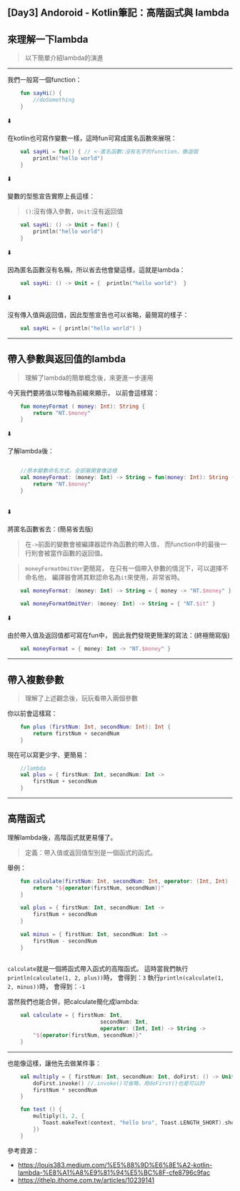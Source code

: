 ## [Day3] Andoroid - Kotlin筆記：高階函式與 lambda

來理解一下lambda
---


> 以下簡單介紹lambda的演進
---

我們一般寫一個function：
```kotlin
    fun sayHi() {
        //doSomething
    }
```

⬇️

在kotlin也可寫作變數一樣，這時fun可寫成匿名函數來展現：
```kotlin
    val sayHi = fun() { // <-匿名函數:沒有名字的function，像這個
        println("hello world")
    }
```

⬇️

變數的型態宣告實際上長這樣：
>`()`:沒有傳入參數，`Unit`:沒有返回值
```kotlin
    val sayHi: () -> Unit = fun() {
        println("hello world")
    }
```

⬇️

因為匿名函數沒有名稱，所以省去他會變這樣，這就是lambda：
```kotlin
    val sayHi: () -> Unit = {  println("hello world")  }
```

⬇️

沒有傳入值與返回值，因此型態宣告也可以省略，最簡寫的樣子：
```kotlin
    val sayHi = { println("hello world") }
```

---

## 帶入參數與返回值的lambda
> 理解了lambda的簡單概念後，來更進一步運用

今天我們要將值以幣種為前綴來顯示，
以前會這樣寫：
```kotlin
    fun moneyFormat ( money: Int): String {
        return "NT.$money"
    }
```

⬇️

了解lambda後：
```kotlin

    //原本變數命名方式，全部展開會像這樣
    val moneyFormat: (money: Int) -> String = fun(money: Int): String { 
        return "NT.$money"
    }
    
```

⬇️

將匿名函數省去：(簡易省去版)

>在`->`前面的變數會被編譯器認作為函數的帶入值，
>而function中的最後一行則會被當作函數的返回值。

>`moneyFormatOmitVer`更簡寫，
>在只有一個帶入參數的情況下，可以選擇不命名他，
>編譯器會將其默認命名為`it`來使用，非常省時。

```kotlin
    val moneyFormat: (money: Int) -> String = { money -> "NT.$money" }
    
    val moneyFormatOmitVer: (money: Int) -> String = { "NT.$it" }
```

⬇️

由於帶入值及返回值都可寫在fun中，
因此我們發現更簡潔的寫法：(終極簡寫版)

```kotlin
    val moneyFormat = { money: Int -> "NT.$money" }
```

---

## 帶入複數參數
> 理解了上述觀念後，玩玩看帶入兩個參數

你以前會這樣寫：
```kotlin
    fun plus (firstNum: Int, secondNum: Int): Int {
        return firstNum + secondNum
    }
```

現在可以寫更少字、更簡易：
```kotlin
    //lambda
    val plus = { firstNum: Int, secondNum: Int ->
        firstNum + secondNum
    }
```

---

## 高階函式
理解lambda後，高階函式就更易懂了。
> 定義：帶入值或返回值型別是一個函式的函式。

舉例：
```kotlin
    fun calculate(firstNum: Int, secondNum: Int, operator: (Int, Int) -> Int): String {
        return "${operator(firstNum, secondNum)}"
    }
    
    val plus = { firstNum: Int, secondNum: Int ->
        firstNum + secondNum
    }
    
    val minus = { firstNum: Int, secondNum: Int ->
        firstNum - secondNum
    }
    
```

`calculate`就是一個將函式帶入函式的高階函式。
這時當我們執行`println(calculate(1, 2, plus))`時，
會得到：`3`
執行`println(calculate(1, 2, minus))`時，
會得到：`-1`

當然我們也能合併，把calculate簡化成lambda:
```kotlin
    val calculate = { firstNum: Int, 
                             secondNum: Int, 
                             operator: (Int, Int) -> String ->
        "${operator(firstNum, secondNum)}"
    }
```

---

也能像這樣，讓他先去做某件事：
```kotlin
    val multiply = { firstNum: Int, secondNum: Int, doFirst: () -> Unit ->
        doFirst.invoke() //.invoke()可省略，用doFirst()也是可以的
        firstNum * secondNum
    }

    fun test () {
        multiply(1, 2, {
           Toast.makeText(context, "hello bro", Toast.LENGTH_SHORT).show()
        })
    }
```


參考資源：
- https://louis383.medium.com/%E5%88%9D%E6%8E%A2-kotlin-lambda-%E8%A1%A8%E9%81%94%E5%BC%8F-cfe8796c9fac
- https://ithelp.ithome.com.tw/articles/10239141